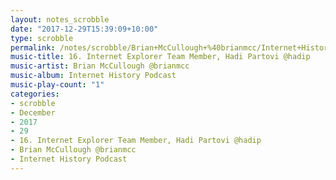 ```yaml
---
layout: notes_scrobble
date: "2017-12-29T15:39:09+10:00"
type: scrobble
permalink: /notes/scrobble/Brian+McCullough+%40brianmcc/Internet+History+Podcast/b85ed8465c1c447ed715afe0850a825bde205e4c.html
music-title: 16. Internet Explorer Team Member, Hadi Partovi @hadip
music-artist: Brian McCullough @brianmcc
music-album: Internet History Podcast
music-play-count: "1"
categories:
- scrobble
- December
- 2017
- 29
- 16. Internet Explorer Team Member, Hadi Partovi @hadip
- Brian McCullough @brianmcc
- Internet History Podcast
---
```

